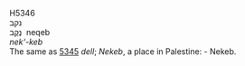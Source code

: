 <body>
  <p>H5346<br>  נקב  <br> נֶקֶב  ‎  neqeb  <br><i>nek‘-keb </i><br>The same as <a href="h5345.htm">5345</a>  <i>dell</i>; <i>Nekeb</i>, a place in Palestine: - Nekeb.<br></p>
 </body>